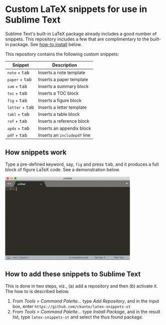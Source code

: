 # Custom LaTeX snippets for use in Sublime Text

Sublime Text's built-in LaTeX package already includes a good number of snippets. This repository includes a few that are complimentary to the built-in package. See [how-to install](https://github.com/ckunte/latex-snippets-st#how-to-add-these-snippets-to-sublime-text) below.

This repository contains the following custom snippets:

| Snippet                   | Description                  |
| ------------------------- | ---------------------------- |
| `note` + <kbd>tab</kbd>   | Inserts a note template      |
| `paper` + <kbd>tab</kbd>  | Inserts a paper template     |
| `sum` + <kbd>tab</kbd>    | Inserts a summary block      |
| `toc` + <kbd>tab</kbd>    | Inserts a TOC block          |
| `fig` + <kbd>tab</kbd>    | Inserts a figure block       |
| `letter` + <kbd>tab</kbd> | Inserts a letter template    |
| `tabl` + <kbd>tab</kbd>   | Inserts a table block        |
| `ref` + <kbd>tab</kbd>    | Inserts a reference block    |
| `apdx` + <kbd>tab</kbd>   | Inserts an appendix block    |
| `pdf` + <kbd>tab</kbd>    | Inserts an `includepdf` line |

## How snippets work

Type a pre-defined keyword, say, `fig` and press <kbd>tab</kbd>, and it produces a full block of figure LaTeX code. See a demonstration below.

![Snippets demo in Sublime Text](./st-snippets.gif)

## How to add these snippets to Sublime Text

This is done in two steps, viz., (a) add a repository and then (b) activate it. The how to is described below.

1. From _Tools > Command Palette..._ type _Add Repository_, and in the input box, enter `https://github.com/ckunte/latex-snippets-st`
2. From _Tools > Command Palette..._ type _Install Package_, and in the result list, type `latex-snippets-st` and select the thus found package.
